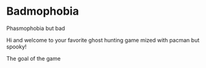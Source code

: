 # Badmophobia
Phasmophobia but bad

Hi and welcome to your favorite ghost hunting game mized with pacman but spooky! 

The goal of the game 


